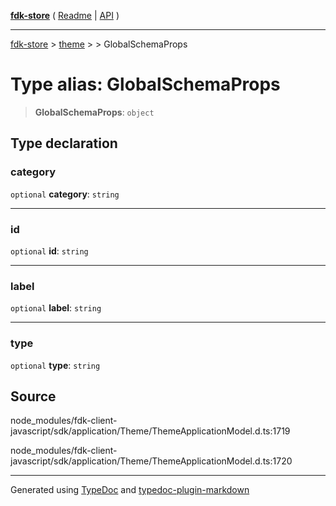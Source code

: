 [**fdk-store**](../../../README.md) ( [Readme](../../../README.md) \| [API](../../../API.md) )

---

[fdk-store](../../../API.md) > [theme](../../README.md) > [<internal>](../README.md) > GlobalSchemaProps

# Type alias: GlobalSchemaProps

> **GlobalSchemaProps**: `object`

## Type declaration

### category

`optional` **category**: `string`

---

### id

`optional` **id**: `string`

---

### label

`optional` **label**: `string`

---

### type

`optional` **type**: `string`

## Source

node_modules/fdk-client-javascript/sdk/application/Theme/ThemeApplicationModel.d.ts:1719

node_modules/fdk-client-javascript/sdk/application/Theme/ThemeApplicationModel.d.ts:1720

---

Generated using [TypeDoc](https://typedoc.org/) and [typedoc-plugin-markdown](https://www.npmjs.com/package/typedoc-plugin-markdown)
